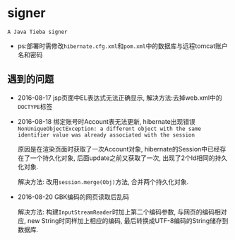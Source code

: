 # signer
    A Java Tieba signer
    
- ps:部署时需修改```hibernate.cfg.xml```和```pom.xml```中的数据库与远程tomcat账户名和密码
## 遇到的问题
- 2016-08-17 jsp页面中EL表达式无法正确显示, 解决方法:去掉web.xml中的```DOCTYPE```标签

- 2016-08-18 绑定账号时Account表无法更新, hibernate出现错误
    ```NonUniqueObjectException: a different object with the same identifier value was already associated with the session```
    
    原因是在渲染页面时获取了一次Account对象, hibernate的Session中已经存在了一个持久化对象, 后面update之前又获取了一次, 出现了2个Id相同的持久化对象.
    
    解决方法: 改用```session.merge(Obj)```方法, 合并两个持久化对象.
    
- 2016-08-20 GBK编码的网页读取后乱码
    
    解决方法: 构建```InputStreamReader```时加上第二个编码参数, 与网页的编码相对应, new String时同样加上相应的编码, 最后转换成UTF-8编码的String储存到数据库.